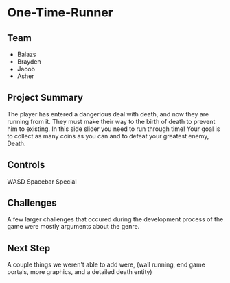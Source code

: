 # One-Time-Runner

## Team
* Balazs
* Brayden
* Jacob
* Asher

## Project Summary
The player has entered a dangerious deal with death, and now they are running from it. They must make their way to the birth of death to prevent him to existing. In this side slider you need to run through time! Your goal is to collect as many coins as you can and to defeat your greatest enemy, Death.

## Controls
WASD
Spacebar
Special

## Challenges
A few larger challenges that occured during the development process of the game were mostly arguments about the genre.

## Next Step
A couple things we weren't able to add were, (wall running, end game portals, more graphics, and a detailed death entity)
